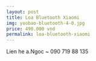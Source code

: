```yaml
---
layout: post
title: Loa Bluetooth Xiaomi
img: yoobao-bluetooth-4-0.jpg
price: 490.000 vnd
permalink: loa-bluetooth-xiaomi
---
```

Lien he a.Ngoc ~ 090 719 88 135

